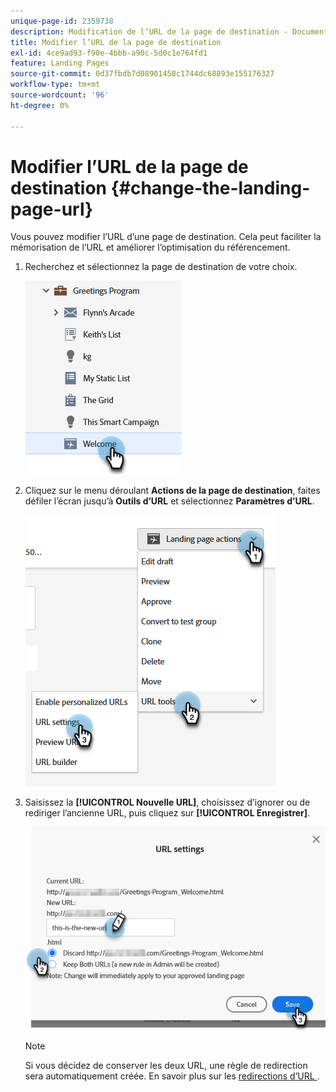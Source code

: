 ```yaml
---
unique-page-id: 2359738
description: Modification de l’URL de la page de destination - Documents Marketo - Documentation du produit
title: Modifier l’URL de la page de destination
exl-id: 4ce9ad93-f90e-4bbb-a90c-5d0c1e764fd1
feature: Landing Pages
source-git-commit: 0d37fbdb7d08901458c1744dc68893e155176327
workflow-type: tm+mt
source-wordcount: '96'
ht-degree: 0%

---
```


# Modifier l’URL de la page de destination {#change-the-landing-page-url}

Vous pouvez modifier l’URL d’une page de destination. Cela peut faciliter la mémorisation de l’URL et améliorer l’optimisation du référencement.

1. Recherchez et sélectionnez la page de destination de votre choix.

   ![](assets/change-the-landing-page-url-1.png)

1. Cliquez sur le menu déroulant **Actions de la page de destination**, faites défiler l’écran jusqu’à **Outils d’URL** et sélectionnez **Paramètres d’URL**.

   ![](assets/change-the-landing-page-url-2.png)

1. Saisissez la **[!UICONTROL Nouvelle URL]**, choisissez d’ignorer ou de rediriger l’ancienne URL, puis cliquez sur **[!UICONTROL Enregistrer]**.

   ![](assets/change-the-landing-page-url-3.png)

   >[!NOTE]
   >
   >Si vous décidez de conserver les deux URL, une règle de redirection sera automatiquement créée. En savoir plus sur les [ redirections d’URL ](/help/marketo/product-docs/demand-generation/landing-pages/personalizing-landing-pages/redirect-a-url-path.md).
